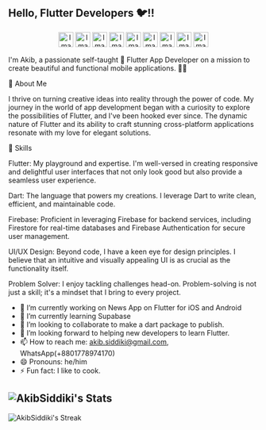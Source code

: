 ## Hello, Flutter Developers 🐦!!

<p align="center">
  <img src="https://upload.wikimedia.org/wikipedia/commons/c/c6/Dart_logo.png" alt="Image 1" height="30" display="inline-block"/>
  <img src="https://web-strapi.mrmilu.com/uploads/flutter_logo_470e9f7491.png" alt="Image 2" height="30" display="inline-block" />
  <img src="https://cdn.iconscout.com/icon/free/png-256/free-firebase-3521427-2944871.png?f=webp" alt="Image 3" height="30" display="inline-block" />
  <img src="https://upload.wikimedia.org/wikipedia/commons/thumb/3/3f/Git_icon.svg/1200px-Git_icon.svg.png" alt="Image 4" height="30" display="inline-block" />
  <img src="https://upload.wikimedia.org/wikipedia/commons/thumb/9/9a/Visual_Studio_Code_1.35_icon.svg/1200px-Visual_Studio_Code_1.35_icon.svg.png" alt="Image 5" height="30" display="inline-block" />
  <img src="https://upload.wikimedia.org/wikipedia/en/5/56/Xcode_14_icon.png" alt="Image 1" height="30" display="inline-block"/>
  <img src="https://upload.wikimedia.org/wikipedia/commons/thumb/c/c1/Android_Studio_icon_%282023%29.svg/2048px-Android_Studio_icon_%282023%29.svg.png" alt="Image 1" height="30" display="inline-block"/>
  <img src="https://developer.android.com/static/distribute/console/images/play-console-blue.png" alt="Image 1" height="30" display="inline-block"/>
  <img src="https://developer.apple.com/help/app-store-connect/get-started/app-store-connect-homepage/images/my_apps_sm_2x.png" alt="Image 1" height="30" display="inline-block"/>
</p>



I'm Akib, 
a passionate self-taught 💙 Flutter App Developer on a mission to create beautiful and functional mobile applications. 👨‍💻

🌟 About Me

I thrive on turning creative ideas into reality through the power of code. My journey in the world of app development began with a curiosity to explore the possibilities of Flutter, and I've been hooked ever since. The dynamic nature of Flutter and its ability to craft stunning cross-platform applications resonate with my love for elegant solutions.

🔧 Skills

Flutter: My playground and expertise. I'm well-versed in creating responsive and delightful user interfaces that not only look good but also provide a seamless user experience.

Dart: The language that powers my creations. I leverage Dart to write clean, efficient, and maintainable code.

Firebase: Proficient in leveraging Firebase for backend services, including Firestore for real-time databases and Firebase Authentication for secure user management.

UI/UX Design: Beyond code, I have a keen eye for design principles. I believe that an intuitive and visually appealing UI is as crucial as the functionality itself.

Problem Solver: I enjoy tackling challenges head-on. Problem-solving is not just a skill; it's a mindset that I bring to every project.


- 🔭 I’m currently working on News App on Flutter for iOS and Android
- 🌱 I’m currently learning Supabase
- 👯 I’m looking to collaborate to make a dart package to publish. 
- 🤔 I’m looking forward to helping new developers to learn Flutter.
- 📫 How to reach me: akib.siddiki@gmail.com, WhatsApp(+8801778974170)
- 😄 Pronouns: he/him
- ⚡ Fun fact: I like to cook.


![AkibSiddiki's Stats](https://github-readme-stats.vercel.app/api?username=AkibSiddiki&theme=gotham&show_icons=true&hide_border=false&count_private=true)
--
![AkibSiddiki's Streak](https://github-readme-streak-stats.herokuapp.com/?user=AkibSiddiki&theme=gotham&hide_border=false)

  




